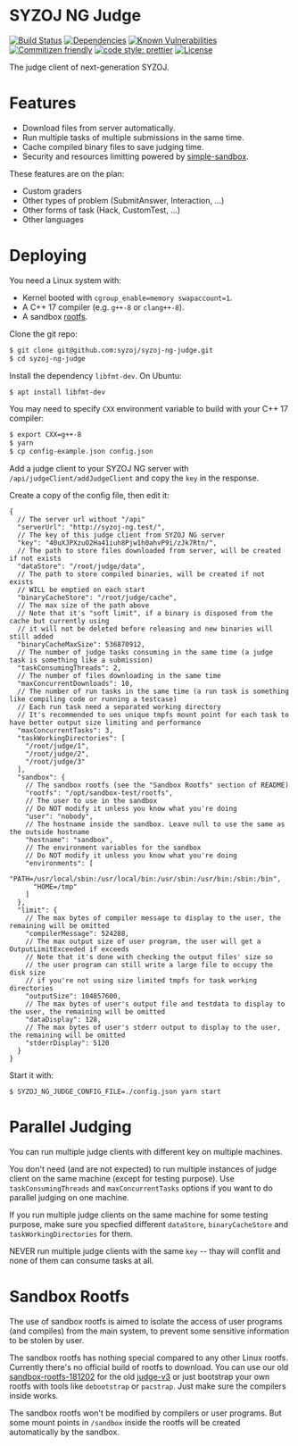 # SYZOJ NG Judge

[![Build Status](https://img.shields.io/travis/syzoj/syzoj-ng-judge?style=flat-square)](https://travis-ci.org/syzoj/syzoj-ng-judge)
[![Dependencies](https://img.shields.io/david/syzoj/syzoj-ng-judge?style=flat-square)](https://david-dm.org/syzoj/syzoj-ng-judge)
[![Known Vulnerabilities](https://snyk.io/test/github/syzoj/syzoj-ng-judge/badge.svg?targetFile=package.json&style=flat-square)](https://snyk.io/test/github/syzoj/syzoj-ng-judge?targetFile=package.json)
[![Commitizen friendly](https://img.shields.io/badge/commitizen-friendly-brightgreen.svg?style=flat-square)](http://commitizen.github.io/cz-cli/)
[![code style: prettier](https://img.shields.io/badge/code_style-prettier-ff69b4.svg?style=flat-square)](https://github.com/prettier/prettier)
[![License](https://img.shields.io/github/license/syzoj/syzoj-ng-judge?style=flat-square)](LICENSE)

The judge client of next-generation SYZOJ.

# Features
* Download files from server automatically.
* Run multiple tasks of multiple submissions in the same time.
* Cache compiled binary files to save judging time.
* Security and resources limitting powered by [simple-sandbox](https://github.com/t123yh/simple-sandbox).

These features are on the plan:

* Custom graders
* Other types of problem (SubmitAnswer, Interaction, ...)
* Other forms of task (Hack, CustomTest, ...)
* Other languages

# Deploying
You need a Linux system with:

* Kernel booted with `cgroup_enable=memory swapaccount=1`.
* A C++ 17 compiler (e.g. `g++-8` or `clang++-8`).
* A sandbox [rootfs](#Sandbox-Rootfs).

Clone the git repo:

```bash
$ git clone git@github.com:syzoj/syzoj-ng-judge.git
$ cd syzoj-ng-judge
```

Install the dependency `libfmt-dev`. On Ubuntu:

```bash
$ apt install libfmt-dev
```

You may need to specify `CXX` environment variable to build with your C++ 17 compiler:

```bash
$ export CXX=g++-8
$ yarn
$ cp config-example.json config.json
```

Add a judge client to your SYZOJ NG server with `/api/judgeClient/addJudgeClient` and copy the `key` in the response.

Create a copy of the config file, then edit it:

```json5
{
  // The server url without "/api"
  "serverUrl": "http://syzoj-ng.test/",
  // The key of this judge client from SYZOJ NG server
  "key": "40uXJPXzuO2Ha41iuh8Pjw1h0ahvP9i/zJk7Rtn/",
  // The path to store files downloaded from server, will be created if not exists
  "dataStore": "/root/judge/data",
  // The path to store compiled binaries, will be created if not exists
  // WILL be emptied on each start
  "binaryCacheStore": "/root/judge/cache",
  // The max size of the path above
  // Note that it's "soft limit", if a binary is disposed from the cache but currently using
  // it will not be deleted before releasing and new binaries will still added
  "binaryCacheMaxSize": 536870912,
  // The number of judge tasks consuming in the same time (a judge task is something like a submission)
  "taskConsumingThreads": 2,
  // The number of files downloading in the same time
  "maxConcurrentDownloads": 10,
  // The number of run tasks in the same time (a run task is something like compiling code or running a testcase)
  // Each run task need a separated working directory
  // It's recommended to ues unique tmpfs mount point for each task to have better output size limiting and performance
  "maxConcurrentTasks": 3,
  "taskWorkingDirectories": [
    "/root/judge/1",
    "/root/judge/2",
    "/root/judge/3"
  ],
  "sandbox": {
    // The sandbox rootfs (see the "Sandbox Rootfs" section of README)
    "rootfs": "/opt/sandbox-test/rootfs",
    // The user to use in the sandbox
    // Do NOT modify it unless you know what you're doing
    "user": "nobody",
    // The hostname inside the sandbox. Leave null to use the same as the outside hostname
    "hostname": "sandbox",
    // The environment variables for the sandbox
    // Do NOT modify it unless you know what you're doing
    "environments": [
      "PATH=/usr/local/sbin:/usr/local/bin:/usr/sbin:/usr/bin:/sbin:/bin",
      "HOME=/tmp"
    ]
  },
  "limit": {
    // The max bytes of compiler message to display to the user, the remaining will be omitted
    "compilerMessage": 524288,
    // The max output size of user program, the user will get a OutputLimitExceeded if exceeds
    // Note that it's done with checking the output files' size so
    // the user program can still write a large file to occupy the disk size
    // if you're not using size limited tmpfs for task working directories
    "outputSize": 104857600,
    // The max bytes of user's output file and testdata to display to the user, the remaining will be omitted
    "dataDisplay": 128,
    // The max bytes of user's stderr output to display to the user, the remaining will be omitted
    "stderrDisplay": 5120
  }
}
```

Start it with:

```
$ SYZOJ_NG_JUDGE_CONFIG_FILE=./config.json yarn start
```

# Parallel Judging
You can run multiple judge clients with different key on multiple machines.

You don't need (and are not expected) to run multiple instances of judge client on the same machine (except for testing purpose). Use `taskConsumingThreads` and `maxConcurrentTasks` options if you want to do parallel judging on one machine.

If you run multiple judge clients on the same machine for some testing purpose, make sure you specfied different `dataStore`, `binaryCacheStore` and `taskWorkingDirectories` for them.

NEVER run multiple judge clients with the same `key` -- thay will conflit and none of them can consume tasks at all.

# Sandbox Rootfs
The use of sandbox rootfs is aimed to isolate the access of user programs (and compiles) from the main system, to prevent some sensitive information to be stolen by user.

The sandbox rootfs has nothing special compared to any other Linux rootfs. Currently there's no official build of rootfs to download. You can use our old [sandbox-rootfs-181202](https://github.com/syzoj/sandbox-rootfs/releases/tag/181202) for the old [judge-v3](https://github.com/syzoj/judge-v3) or just bootstrap your own rootfs with tools like `debootstrap` or `pacstrap`. Just make sure the compilers inside works.

The sandbox rootfs won't be modified by compilers or user programs. But some mount points in `/sandbox` inside the rootfs will be created automatically by the sandbox.
